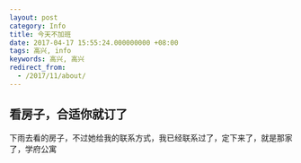 ```yaml
---
layout: post
category: Info
title: 今天不加班
date: 2017-04-17 15:55:24.000000000 +08:00
tags: 高兴, info
keywords: 高兴, 高兴
redirect_from:
  - /2017/11/about/
---
```


## 看房子，合适你就订了
下雨去看的房子，不过她给我的联系方式，我已经联系过了，定下来了，就是那家了，学府公寓



